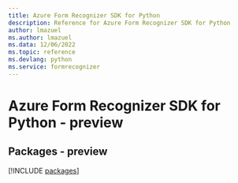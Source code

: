 ```yaml
---
title: Azure Form Recognizer SDK for Python
description: Reference for Azure Form Recognizer SDK for Python
author: lmazuel
ms.author: lmazuel
ms.data: 12/06/2022
ms.topic: reference
ms.devlang: python
ms.service: formrecognizer
---
```

# Azure Form Recognizer SDK for Python - preview
## Packages - preview
[!INCLUDE [packages](form-recognizer-index.md)]